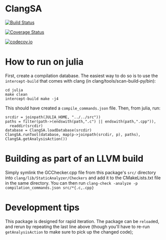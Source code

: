 # ClangSA

[![Build Status](https://travis-ci.org/Keno/ClangSA.jl.svg?branch=master)](https://travis-ci.org/Keno/ClangSA.jl)

[![Coverage Status](https://coveralls.io/repos/Keno/ClangSA.jl/badge.svg?branch=master&service=github)](https://coveralls.io/github/Keno/ClangSA.jl?branch=master)

[![codecov.io](http://codecov.io/github/Keno/ClangSA.jl/coverage.svg?branch=master)](http://codecov.io/github/Keno/ClangSA.jl?branch=master)

# How to run on julia

First, create a compilation database. The easiest way to do so is to use the
`intercept-build` that comes with clang (in clang/tools/scan-build-py/bin):

```
cd julia
make clean
intercept-build make -j4
```

This should have created a `compile_commands.json` file. Then, from julia, run:
```
srcdir = joinpath(JULIA_HOME, "../../src"))
paths = filter(path->(endswith(path,".c") || endswith(path,".cpp")),
  readdir(srcdir)
database = ClangSA.loadDatabase(srcdir)
ClangSA.runTool(database, map(p->joinpath(srcdir, p), paths), ClangSA.getAnalysisAction())
```

# Building as part of an LLVM build

Simply symlink the GCChecker.cpp file from this package's `src/` directory into `clang/lib/StaticAnalyzer/Checkers`
and add it to the CMakeLists.txt file in the same directory. You can then run
`clang-check -analyze -p compilation_commands.json src/*{.c,.cpp}`

# Development tips

This package is designed for rapid iteration. The package can be `reload`ed, and
rerun by repeating the last line above (though you'll have to re-run `getAnalysisAction` to make sure to
pick up the changed code);
